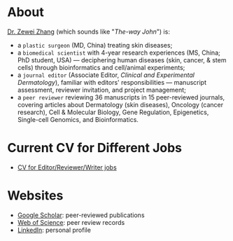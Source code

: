 # About
[Dr. Zewei Zhang](https://www.linkedin.com/in/zewei-zhang-8a2822222/) (which sounds like "*The-way John*") is:
* a `plastic surgeon` (MD, China) treating skin diseases;
* a `biomedical scientist` with 4-year research experiences (MS, China; PhD student, USA) — deciphering human diseases (skin, cancer, & stem cells) through bioinformatics and cell/animal experiments;
* a `journal editor` (Associate Editor, *Clinical and Experimental Dermatology*), familiar with editors' responsibilities — manuscript assessment, reviewer invitation, and project management;
* a `peer reviewer` reviewing 36 manuscripts in 15 peer-reviewed journals, covering articles about Dermatology (skin diseases), Oncology (cancer research), Cell & Molecular Biology, Gene Regulation, Epigenetics, Single-cell Genomics, and Bioinformatics.

# Current CV for Different Jobs
* [CV for Editor/Reviewer/Writer jobs](https://github.com/matrixChimera/current_CV/blob/25f45b2382a5e02dccfa5d217c380c36d8b89059/for%20Editor_Reviewer_Writer%20jobs/CV-Zewei%20Zhang-USA-2023.pdf)

# Websites
* [Google Scholar](https://scholar.google.com/citations?hl=en&user=q3OZf_EAAAAJ): peer-reviewed publications
* [Web of Science](https://www.webofscience.com/wos/author/record/3905328): peer review records
* [LinkedIn](https://www.linkedin.com/in/zewei-zhang-8a2822222/): personal profile
